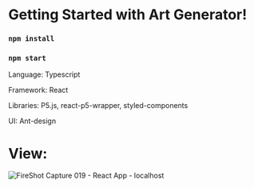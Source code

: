 # Getting Started with Art Generator!

### `npm install`

### `npm start`

Language: Typescript

Framework: React

Libraries: P5.js, react-p5-wrapper, styled-components

UI: Ant-design

# View:
![FireShot Capture 019 - React App - localhost](https://user-images.githubusercontent.com/50816749/144526850-b3a74c6f-d6a4-464f-bfb2-5db717c25cf9.png)


